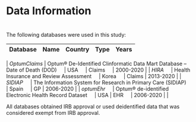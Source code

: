 # Data Information 

#

The following databases were used in this study:



| Database       | Name | Country  | Type | Years
|--------|----------|-----|-----|-----|
| 
*OptumClaims* | Optum® De-Identified Clinformatic Data Mart Database – Date of Death (DOD) &nbsp; &nbsp;  | USA &nbsp; &nbsp; | Claims &nbsp; &nbsp; | 2000-2020 |
| 
*HIRA* &nbsp; &nbsp; | Health Insurance and Review Assessment &nbsp; &nbsp; | Korea &nbsp; &nbsp; | Claims | 2013-2020 |
| 
*SIDIAP* &nbsp; &nbsp; | The Information System for Research in Primary Care (SIDIAP) &nbsp; &nbsp;  | Spain &nbsp; &nbsp; | GP | 2006-2020 |
| 
*optumEhr* &nbsp; &nbsp; | Optum® de-identified Electronic Health Record Dataset &nbsp; &nbsp;  | USA | EHR &nbsp; &nbsp; | 2006-2020 |
| 


All databases obtained IRB approval or used deidentified data that was considered exempt from IRB approval.
